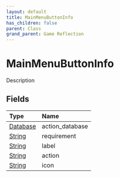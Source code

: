 ```yaml
---
layout: default
title: MainMenuButtonInfo
has_children: false
parent: Class
grand_parent: Game Reflection
---
```

# MainMenuButtonInfo
Description 

## Fields

| Type | Name |
|:----------|:--------------|
| [Database](/riftbreaker-wiki/docs/game-reflection/components/database/) | action_database |
| [String](/riftbreaker-wiki/docs/game-reflection/components/string/) | requirement |
| [String](/riftbreaker-wiki/docs/game-reflection/components/string/) | label |
| [String](/riftbreaker-wiki/docs/game-reflection/components/string/) | action |
| [String](/riftbreaker-wiki/docs/game-reflection/components/string/) | icon |

